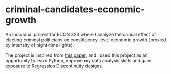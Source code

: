 # criminal-candidates-economic-growth
An individual project for ECON 323 where I analyze the causal effect of electing criminal politicians on constituency-level economic growth (proxied by intensity of night-time lights). 

The project is inspired from [this paper](https://www.sciencedirect.com/science/article/abs/pii/S0304387818304619), and I used this project as an opportunity to learn Python, improve my data analysis skills and gain exposure to Regression Discontinuity designs. 
